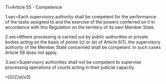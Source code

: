 Ti=Article 55 - Competence

1.sec=Each supervisory authority shall be competent for the performance of the tasks assigned to and the exercise of the powers conferred on it in accordance with this Regulation on the territory of its own Member State.

2.sec=Where processing is carried out by public authorities or private bodies acting on the basis of points (c) or (e) of Article 6(1), the supervisory authority of the Member State concerned shall be competent. In such cases Article 56 does not apply.

3.sec=Supervisory authorities shall not be competent to supervise processing operations of courts acting in their judicial capacity.

=[G/Z/ol/s3]
